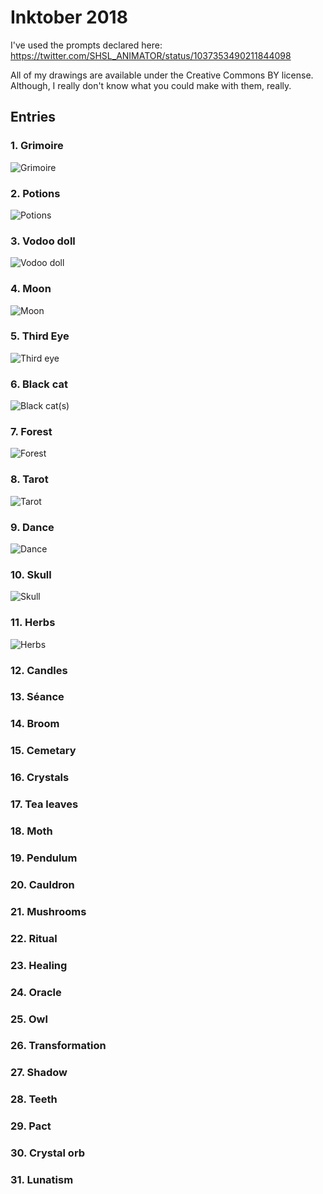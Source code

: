 # Inktober 2018

I've used the prompts declared here: <https://twitter.com/SHSL_ANIMATOR/status/1037353490211844098>

All of my drawings are available under the Creative Commons BY license. Although, I really don't know what you could make with them, really.

## Entries

### 1. Grimoire

![Grimoire](witchtober-01.jpg)

### 2. Potions

![Potions](witchtober-02.jpg)

### 3. Vodoo doll

![Vodoo doll](witchtober-03.jpg)

### 4. Moon

![Moon](witchtober-04.jpg)

### 5. Third Eye

![Third eye](witchtober-05.jpg)

### 6. Black cat

![Black cat(s)](witchtober-06.jpg)

### 7. Forest

![Forest](witchtober-07.jpg)

### 8. Tarot

![Tarot](witchtober-08.jpg)

### 9. Dance

![Dance](witchtober-09.jpg)

### 10. Skull

![Skull](witchtober-10.jpg)

### 11. Herbs

![Herbs](witchtober-11.jpg)

### 12. Candles

### 13. Séance

### 14. Broom

### 15. Cemetary

### 16. Crystals

### 17. Tea leaves

### 18. Moth

### 19. Pendulum

### 20. Cauldron

### 21. Mushrooms

### 22. Ritual

### 23. Healing

### 24. Oracle

### 25. Owl

### 26. Transformation

### 27. Shadow

### 28. Teeth

### 29. Pact

### 30. Crystal orb

### 31. Lunatism

